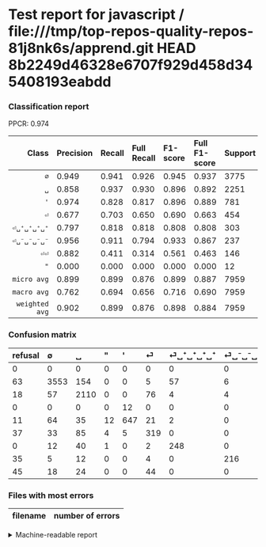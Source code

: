 # Test report for javascript / file:///tmp/top-repos-quality-repos-81j8nk6s/apprend.git HEAD 8b2249d46328e6707f929d458d345408193eabdd

### Classification report

PPCR: 0.974

| Class | Precision | Recall | Full Recall | F1-score | Full F1-score | Support | Full Support | PPCR |
|------:|:----------|:-------|:------------|:---------|:---------|:--------|:-------------|:-----|
| `∅` | 0.949| 0.941| 0.926| 0.945| 0.937| 3775| 3838| 0.984 |
| `␣` | 0.858| 0.937| 0.930| 0.896| 0.892| 2251| 2269| 0.992 |
| `'` | 0.974| 0.828| 0.817| 0.896| 0.889| 781| 792| 0.986 |
| `⏎` | 0.677| 0.703| 0.650| 0.690| 0.663| 454| 491| 0.925 |
| `⏎␣⁺␣⁺␣⁺␣⁺` | 0.797| 0.818| 0.818| 0.808| 0.808| 303| 303| 1.000 |
| `⏎␣⁻␣⁻␣⁻␣⁻` | 0.956| 0.911| 0.794| 0.933| 0.867| 237| 272| 0.871 |
| `⏎⏎` | 0.882| 0.411| 0.314| 0.561| 0.463| 146| 191| 0.764 |
| `"` | 0.000| 0.000| 0.000| 0.000| 0.000| 12| 12| 1.000 |
| `micro avg` | 0.899| 0.899| 0.876| 0.899| 0.887| 7959| 8168| 0.974 |
| `macro avg` | 0.762| 0.694| 0.656| 0.716| 0.690| 7959| 8168| 0.974 |
| `weighted avg` | 0.902| 0.899| 0.876| 0.898| 0.884| 7959| 8168| 0.974 |

### Confusion matrix

|refusal|  ∅| ␣| "| '| ⏎| ⏎␣⁺␣⁺␣⁺␣⁺| ⏎␣⁻␣⁻␣⁻␣⁻| ⏎⏎| 
|:---|:---|:---|:---|:---|:---|:---|:---|:---|
|0 |0 |0 |0 |0 |0 |0 |0 |0 |
|63 |3553 |154 |0 |0 |5 |57 |6 |0 |
|18 |57 |2110 |0 |0 |76 |4 |4 |0 |
|0 |0 |0 |0 |12 |0 |0 |0 |0 |
|11 |64 |35 |12 |647 |21 |2 |0 |0 |
|37 |33 |85 |4 |5 |319 |0 |0 |8 |
|0 |12 |40 |1 |0 |2 |248 |0 |0 |
|35 |5 |12 |0 |0 |4 |0 |216 |0 |
|45 |18 |24 |0 |0 |44 |0 |0 |60 |

### Files with most errors

| filename | number of errors|
|:----:|:-----|

<details>
    <summary>Machine-readable report</summary>
```json
{
  "cl_report": {"\"": {"f1-score": 0.0, "precision": 0.0, "recall": 0.0, "support": 12}, "\u0027": {"f1-score": 0.8955017301038062, "precision": 0.9743975903614458, "recall": 0.8284250960307298, "support": 781}, "macro avg": {"f1-score": 0.7159927306903404, "precision": 0.761803575243641, "recall": 0.6938068313733514, "support": 7959}, "micro avg": {"f1-score": 0.8987309963563261, "precision": 0.8987309963563261, "recall": 0.8987309963563261, "support": 7959}, "weighted avg": {"f1-score": 0.8977614091845186, "precision": 0.9021883549171977, "recall": 0.8987309963563261, "support": 7959}, "\u2205": {"f1-score": 0.9453239324198482, "precision": 0.9494922501336184, "recall": 0.9411920529801324, "support": 3775}, "\u23ce": {"f1-score": 0.6897297297297298, "precision": 0.6772823779193206, "recall": 0.7026431718061674, "support": 454}, "\u23ce\u23ce": {"f1-score": 0.5607476635514018, "precision": 0.8823529411764706, "recall": 0.410958904109589, "support": 146}, "\u23ce\u2423\u207a\u2423\u207a\u2423\u207a\u2423\u207a": {"f1-score": 0.8078175895765473, "precision": 0.797427652733119, "recall": 0.8184818481848185, "support": 303}, "\u23ce\u2423\u207b\u2423\u207b\u2423\u207b\u2423\u207b": {"f1-score": 0.9330453563714902, "precision": 0.9557522123893806, "recall": 0.9113924050632911, "support": 237}, "\u2423": {"f1-score": 0.8957758437699002, "precision": 0.8577235772357723, "recall": 0.9373611728120835, "support": 2251}},
  "cl_report_full": {"\"": {"f1-score": 0.0, "precision": 0.0, "recall": 0.0, "support": 12}, "\u0027": {"f1-score": 0.8887362637362638, "precision": 0.9743975903614458, "recall": 0.8169191919191919, "support": 792}, "macro avg": {"f1-score": 0.6900473910769558, "precision": 0.761803575243641, "recall": 0.6561271206524408, "support": 8168}, "micro avg": {"f1-score": 0.887083772555342, "precision": 0.8987309963563261, "recall": 0.8757345739471106, "support": 8168}, "weighted avg": {"f1-score": 0.8841213666517838, "precision": 0.9016539157931193, "recall": 0.8757345739471106, "support": 8168}, "\u2205": {"f1-score": 0.9374670184696571, "precision": 0.9494922501336184, "recall": 0.9257425742574258, "support": 3838}, "\u23ce": {"f1-score": 0.6632016632016633, "precision": 0.6772823779193206, "recall": 0.6496945010183299, "support": 491}, "\u23ce\u23ce": {"f1-score": 0.4633204633204633, "precision": 0.8823529411764706, "recall": 0.31413612565445026, "support": 191}, "\u23ce\u2423\u207a\u2423\u207a\u2423\u207a\u2423\u207a": {"f1-score": 0.8078175895765473, "precision": 0.797427652733119, "recall": 0.8184818481848185, "support": 303}, "\u23ce\u2423\u207b\u2423\u207b\u2423\u207b\u2423\u207b": {"f1-score": 0.8674698795180723, "precision": 0.9557522123893806, "recall": 0.7941176470588235, "support": 272}, "\u2423": {"f1-score": 0.8923662507929794, "precision": 0.8577235772357723, "recall": 0.9299250771264874, "support": 2269}},
  "ppcr": 0.9744123408423114
}
```
</details>
